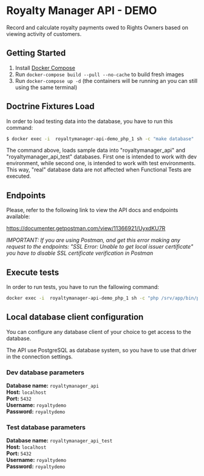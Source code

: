 # Royalty Manager API - DEMO

Record and calculate royalty payments owed to Rights Owners based on viewing activity of customers.

## Getting Started

1. Install [Docker Compose](https://docs.docker.com/compose/install/)
2. Run `docker-compose build --pull --no-cache` to build fresh images
3. Run `docker-compose up -d`  (the containers will be running an you can still using the same terminal)


## Doctrine Fixtures Load

In order to load testing data into the database, you have to run this command:

```bash
$ docker exec -i  royaltymanager-api-demo_php_1 sh -c "make database"
```

The command above, loads sample data into "royaltymanager_api" and "royaltymanager_api_test" databases. First one is intended to work with dev environment, while second one, is intended to work with test environments. This way, "real" database data are not affected when Functional Tests are executed.

## Endpoints

Please, refer to the following link to view the API docs and endpoints available:

https://documenter.getpostman.com/view/11366921/UyxdKU7R

*IMPORTANT: If you are using Postman, and get this error making any request to the endpoints: "SSL Error: Unable to get local issuer certificate" you have to disable SSL certificate verification in Postman*

## Execute tests

In order to run tests, you have to run the fallowing command:

```bash
docker exec -i  royaltymanager-api-demo_php_1 sh -c "php /srv/app/bin/phpunit"
```

## Local database client configuration

You can configure any database client of your choice to get access to the database.

The API use PostgreSQL as database system, so you have to use that driver in the connection settings.

### Dev database parameters

**Database name:** `royaltymanager_api` <br>
**Host:** `localhost` <br>
**Port:** `5432`<br>
**Username:** `royaltydemo`<br>
**Password:** `royaltydemo`<br>

### Test database parameters

**Database name:** `royaltymanager_api_test` <br>
**Host:** `localhost` <br>
**Port:** `5432`<br>
**Username:** `royaltydemo`<br>
**Password:** `royaltydemo`<br>
